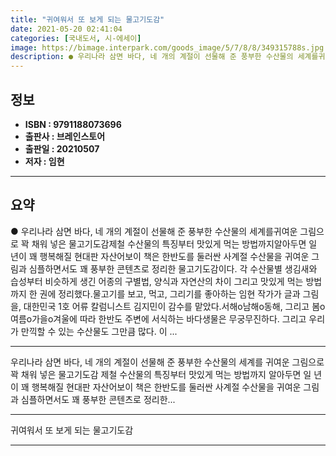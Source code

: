 ```yaml
---
title: "귀여워서 또 보게 되는 물고기도감"
date: 2021-05-20 02:41:04
categories: [국내도서, 시-에세이]
image: https://bimage.interpark.com/goods_image/5/7/8/8/349315788s.jpg
description: ● 우리나라 삼면 바다, 네 개의 계절이 선물해 준 풍부한 수산물의 세계를귀여운 그림으로 꽉 채워 넣은 물고기도감제철 수산물의 특징부터 맛있게 먹는 방법까지알아두면 일 년이 꽤 행복해질 현대판 자산어보이 책은 한반도를 둘러싼 사계절 수산물을 귀여운 그림과 심플하면서도 꽤 풍부한 콘텐츠
---
```


## **정보**

- **ISBN : 9791188073696**
- **출판사 : 브레인스토어**
- **출판일 : 20210507**
- **저자 : 임현**

------



## **요약**

●  우리나라 삼면 바다, 네 개의 계절이 선물해 준 풍부한 수산물의 세계를귀여운 그림으로 꽉 채워 넣은 물고기도감제철 수산물의 특징부터 맛있게 먹는 방법까지알아두면 일 년이 꽤 행복해질 현대판 자산어보이 책은 한반도를 둘러싼 사계절 수산물을 귀여운 그림과 심플하면서도 꽤 풍부한 콘텐츠로 정리한 물고기도감이다. 각 수산물별 생김새와 습성부터 비슷하게 생긴 어종의 구별법, 양식과 자연산의 차이 그리고 맛있게 먹는 방법까지 한 권에 정리했다.물고기를 보고, 먹고, 그리기를 좋아하는 임현 작가가 글과 그림을, 대한민국 1호 어류 칼럼니스트 김지민이 감수를 맡았다.서해o남해o동해, 그리고 봄o여름o가을o겨울에 따라 한반도 주변에 서식하는 바다생물은 무궁무진하다. 그리고 우리가 만끽할 수 있는 수산물도 그만큼 많다. 이 ...

------

우리나라 삼면 바다, 네 개의 계절이 선물해 준 풍부한 수산물의 세계를
귀여운 그림으로 꽉 채워 넣은 물고기도감
제철 수산물의 특징부터 맛있게 먹는 방법까지
알아두면 일 년이 꽤 행복해질 현대판 자산어보이 책은 한반도를 둘러싼 사계절 수산물을 귀여운 그림과 심플하면서도 꽤 풍부한 콘텐츠로 정리한... 

------


귀여워서 또 보게 되는 물고기도감 

------


